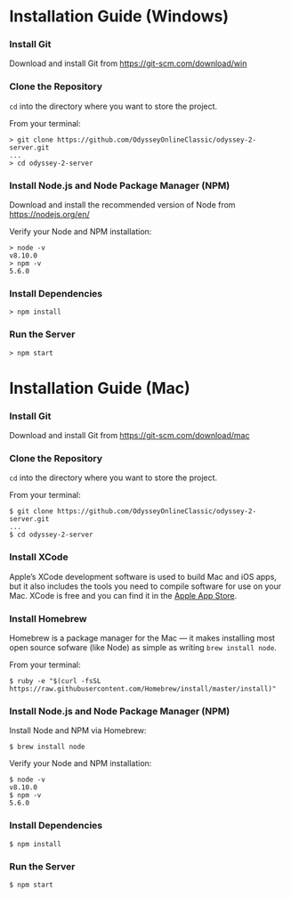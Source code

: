 # Installation Guide (Windows)
### Install Git
Download and install Git from https://git-scm.com/download/win

### Clone the Repository
`cd` into the directory where you want to store the project.

From your terminal:
```
> git clone https://github.com/OdysseyOnlineClassic/odyssey-2-server.git
...
> cd odyssey-2-server
```

### Install Node.js and Node Package Manager (NPM)
Download and install the recommended version of Node from https://nodejs.org/en/

Verify your Node and NPM installation:
```
> node -v
v8.10.0
> npm -v
5.6.0
```

### Install Dependencies
```
> npm install
```

### Run the Server
```
> npm start
````

# Installation Guide (Mac)
### Install Git
Download and install Git from https://git-scm.com/download/mac

### Clone the Repository
`cd` into the directory where you want to store the project.

From your terminal:
```
$ git clone https://github.com/OdysseyOnlineClassic/odyssey-2-server.git
...
$ cd odyssey-2-server
```

### Install XCode
Apple’s XCode development software is used to build Mac and iOS apps, but it also includes the tools you need to compile software for use on your Mac. XCode is free and you can find it in the [Apple App Store](https://itunes.apple.com/us/app/xcode/id497799835?mt=12).

### Install Homebrew
Homebrew is a package manager for the Mac — it makes installing most open source sofware (like Node) as simple as writing `brew install node`.

From your terminal:
```
$ ruby -e "$(curl -fsSL https://raw.githubusercontent.com/Homebrew/install/master/install)"
```

### Install Node.js and Node Package Manager (NPM)
Install Node and NPM via Homebrew:
```
$ brew install node
```

Verify your Node and NPM installation:
```
$ node -v
v8.10.0
$ npm -v
5.6.0
```

### Install Dependencies
```
$ npm install
```

### Run the Server
```
$ npm start
````
